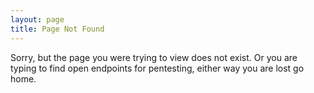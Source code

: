 ```yaml
---
layout: page
title: Page Not Found
---
```


Sorry, but the page you were trying to view does not exist. Or you are typing to find open endpoints for pentesting, either way you are lost go home.